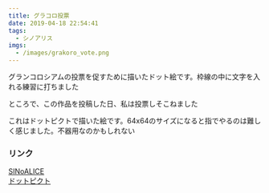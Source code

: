```yaml
---
title: グラコロ投票
date: 2019-04-18 22:54:41
tags:
  - シノアリス
imgs:
  - /images/grakoro_vote.png
---
```


グランコロシアムの投票を促すために描いたドット絵です。枠線の中に文字を入れる練習に打ちました

ところで、この作品を投稿した日、私は投票しそこねました

これはドットピクトで描いた絵です。64x64のサイズになると指でやるのは難しく感じました。不器用なのかもしれない

### リンク
[SINoALICE](http://sinoalice.jp)  
[ドットピクト](https://play.google.com/store/apps/details?id=net.dotpicko.dotpict&hl=ja)
